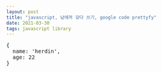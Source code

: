 ```yaml
---
layout: post
title: "javascript, 남에꺼 갖다 쓰기, google code prettyfy"
date: 2021-03-30
tags: javascript library
---
```



<script>
dependencyPromise
.then(() =>
  Promise.all([
    includeResource('/assets/vendor/google-code-prettfy/sunburst.css', css),
    includeResource('/assets/vendor/google-code-prettfy/run_prettify.js', script),
  ])
)
.then(() => {
  document.querySelector('#target-code').classList.remove('prettyprinted');
  PR.prettyPrint();
});
</script>


<pre id="target-code" class="prettyprint">
{
  name: 'herdin',
  age: 22
}
</pre>
